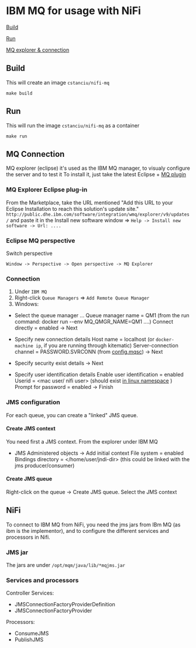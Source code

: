 # IBM MQ for usage with NiFi

[Build](#build)

[Run](#run)

[MQ explorer & connection](#mq-connection)

## Build
This will create an image `cstanciu/nifi-mq`

```
make build
```

## Run
This will run the image `cstanciu/nifi-mq` as a container

```
make run
```

## MQ Connection 
MQ explorer (eclipse) it's used as the IBM MQ manager, to visualy configure the server and to test it
To install it, just take the latest Eclipse + [MQ plugin](https://marketplace.eclipse.org/content/ibm-mq-explorer-version-9)


### MQ Explorer Eclipse plug-in
From the Marketplace, take the URL mentioned "Add this URL to your Eclipse Installation to reach this solution's update site."
`http://public.dhe.ibm.com/software/integration/wmq/explorer/v9/updates/` and paste it in the Install new software window => `Help -> Install new software -> Url: ....`

### Eclipse MQ perspective
Switch perspective
```
Window -> Perspective -> Open perspective -> MQ Explorer
```

### Connection
1. Under `IBM MQ`
2. Right-click `Queue Managers` => `Add Remote Queue Manager`
3. Windows:
- Select the queue manager ...
Queue manager name = QM1 (from the run command: docker run --env MQ_QMGR_NAME=QM1 ....)
Connect directly = enabled
-> Next

- Specify new connection details
Host name = localhost (or `docker-machine ip`, if you are running through kitematic)
Server-connection channel = PASSWORD.SVRCONN (from [config.mqsc](config.mqsc))
-> Next 

- Specify security exist details
-> Next

- Specify user identification details
Enable user identification = enabled
Userid = <mac user/ nifi user> (should exist [in linux namespace](Dockerfile#L2) )
Prompt for password = enabled
-> Finish

### JMS configuration
For each queue, you can create a "linked" JMS queue.

#### Create JMS context
You need first a JMS context.
From the explorer under IBM MQ
- JMS Administered objects -> Add initial context
File system = enabled
Bindings directory = </home/user/jndi-dir> (this could be linked with the jms producer/consumer)

#### Create JMS queue
Right-click on the queue -> Create JMS queue.
Select the JMS context


## NiFi

To connect to IBM MQ from NiFi, you need the jms jars from IBm MQ (as ibm is the implementor), and to configure the different services and processors in Nifi.

### JMS jar
The jars are under `/opt/mqm/java/lib/*mqjms.jar`

### Services and processors

Controller Services:
- JMSConnectionFactoryProviderDefinition
- JMSConnectionFactoryProvider

Processors: 
- ConsumeJMS
- PublishJMS

